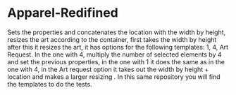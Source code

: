 # Apparel-Redifined

Sets the properties and concatenates the location with the width by height, resizes the art according to the container, first takes the width by height after this it resizes the art, it has options for the following templates: 1, 4, Art Request.
In the one with 4, multiply the number of selected elements by 4 and set the previous properties, in the one with 1 it does the same as in the one with 4, in the Art request option it takes out the width by height + location and makes a larger resizing .
In this same repository you will find the templates to do the tests.